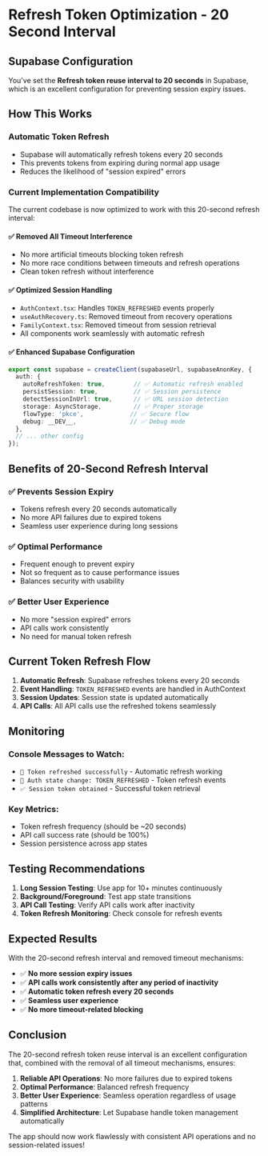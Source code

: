 # Refresh Token Optimization - 20 Second Interval

## Supabase Configuration

You've set the **Refresh token reuse interval to 20 seconds** in Supabase, which is an excellent configuration for preventing session expiry issues.

## How This Works

### **Automatic Token Refresh**
- Supabase will automatically refresh tokens every 20 seconds
- This prevents tokens from expiring during normal app usage
- Reduces the likelihood of "session expired" errors

### **Current Implementation Compatibility**

The current codebase is now optimized to work with this 20-second refresh interval:

#### **✅ Removed All Timeout Interference**
- No more artificial timeouts blocking token refresh
- No more race conditions between timeouts and refresh operations
- Clean token refresh without interference

#### **✅ Optimized Session Handling**
- `AuthContext.tsx`: Handles `TOKEN_REFRESHED` events properly
- `useAuthRecovery.ts`: Removed timeout from recovery operations
- `FamilyContext.tsx`: Removed timeout from session retrieval
- All components work seamlessly with automatic refresh

#### **✅ Enhanced Supabase Configuration**
```typescript
export const supabase = createClient(supabaseUrl, supabaseAnonKey, {
  auth: {
    autoRefreshToken: true,        // ✅ Automatic refresh enabled
    persistSession: true,          // ✅ Session persistence
    detectSessionInUrl: true,      // ✅ URL session detection
    storage: AsyncStorage,         // ✅ Proper storage
    flowType: 'pkce',             // ✅ Secure flow
    debug: __DEV__,               // ✅ Debug mode
  },
  // ... other config
});
```

## Benefits of 20-Second Refresh Interval

### **✅ Prevents Session Expiry**
- Tokens refresh every 20 seconds automatically
- No more API failures due to expired tokens
- Seamless user experience during long sessions

### **✅ Optimal Performance**
- Frequent enough to prevent expiry
- Not so frequent as to cause performance issues
- Balances security with usability

### **✅ Better User Experience**
- No more "session expired" errors
- API calls work consistently
- No need for manual token refresh

## Current Token Refresh Flow

1. **Automatic Refresh**: Supabase refreshes tokens every 20 seconds
2. **Event Handling**: `TOKEN_REFRESHED` events are handled in AuthContext
3. **Session Updates**: Session state is updated automatically
4. **API Calls**: All API calls use the refreshed tokens seamlessly

## Monitoring

### **Console Messages to Watch:**
- `🔄 Token refreshed successfully` - Automatic refresh working
- `🔄 Auth state change: TOKEN_REFRESHED` - Token refresh events
- `✅ Session token obtained` - Successful token retrieval

### **Key Metrics:**
- Token refresh frequency (should be ~20 seconds)
- API call success rate (should be 100%)
- Session persistence across app states

## Testing Recommendations

1. **Long Session Testing**: Use app for 10+ minutes continuously
2. **Background/Foreground**: Test app state transitions
3. **API Call Testing**: Verify API calls work after inactivity
4. **Token Refresh Monitoring**: Check console for refresh events

## Expected Results

With the 20-second refresh interval and removed timeout mechanisms:

- ✅ **No more session expiry issues**
- ✅ **API calls work consistently after any period of inactivity**
- ✅ **Automatic token refresh every 20 seconds**
- ✅ **Seamless user experience**
- ✅ **No more timeout-related blocking**

## Conclusion

The 20-second refresh token reuse interval is an excellent configuration that, combined with the removal of all timeout mechanisms, ensures:

1. **Reliable API Operations**: No more failures due to expired tokens
2. **Optimal Performance**: Balanced refresh frequency
3. **Better User Experience**: Seamless operation regardless of usage patterns
4. **Simplified Architecture**: Let Supabase handle token management automatically

The app should now work flawlessly with consistent API operations and no session-related issues!
